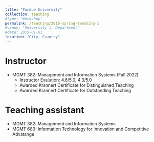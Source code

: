 ```yaml
---
title: "Purdue University"
collection: teaching
#type: "Workshop"
permalink: /teaching/2015-spring-teaching-1
#venue: "University 1, Department"
#date: 2015-01-01
location: "City, Country"
---
```


Instructor
======
* MGMT 382: Management and Information Systems (Fall 2022)
  * Instructor Evalution: 4.6/5.0, 4.3/5.0
  * Awarded Krannert Certificate for Distinguished Teaching
  * Awarded Krannert Certificate for Outstanding Teaching 

Teaching assistant
======
* MGMT 382: Management and Information Systems
* MGMT 683: Information Technology for Innovation and Competitive Advatange

